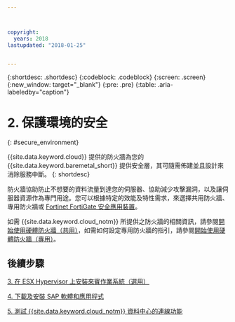 ```yaml
---



copyright:
  years: 2018
lastupdated: "2018-01-25"


---
```


{:shortdesc: .shortdesc}
{:codeblock: .codeblock}
{:screen: .screen}
{:new_window: target="_blank"}
{:pre: .pre}
{:table: .aria-labeledby="caption"}

# 2. 保護環境的安全
{: #secure_environment}

{{site.data.keyword.cloud}} 提供的防火牆為您的 {{site.data.keyword.baremetal_short}} 提供安全層，其可隨需佈建並且設計來消除服務中斷。
{: shortdesc}

防火牆協助防止不想要的資料流量到達您的伺服器、協助減少攻擊漏洞，以及讓伺服器資源作為專門用途。您可以根據特定的效能及特性需求，來選擇共用防火牆、專用防火牆或 [Fortinet FortiGate 安全應用裝置](https://console.bluemix.net/docs/infrastructure/fortigate-10g/getting-started.html#getting-started-with-fortigate-security-appliance-10gbs)。

如需 {{site.data.keyword.cloud_notm}} 所提供之防火牆的相關資訊，請參閱[開始使用硬體防火牆（共用）](https://console.bluemix.net/docs/infrastructure/hardware-firewall-shared/getting-started.html#getting-started)，如需如何設定專用防火牆的指引，請參閱[開始使用硬體防火牆（專用）](https://console.bluemix.net/docs/infrastructure/hardware-firewall-dedicated/getting-started.html#getting-started)。

## 後續步驟

  [3. 在 ESX Hypervisor 上安裝來賓作業系統（選用）](/docs/infrastructure/sap-netweaver/sap-installing-guest-operating-system-VMware-deployments.html)

  [4. 下載及安裝 SAP 軟體和應用程式](/docs/infrastructure/sap-netweaver/sap-installing-SAP-landscape.html)
  
  [5. 測試 {{site.data.keyword.cloud_notm}} 資料中心的連線功能](/docs/infrastructure/sap-netweaver/sap-testing-connectivity.html)
